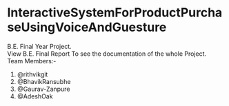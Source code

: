 # InteractiveSystemForProductPurchaseUsingVoiceAndGuesture
B.E. Final Year Project. <br />
View B.E. Final Report To see the documentation of the whole Project. <br />
Team Members:- <br />
1. @rithvikgit  <br />
2. @BhavikRansubhe <br />
3. @Gaurav-Zanpure  <br />
4. @AdeshOak  <br />
